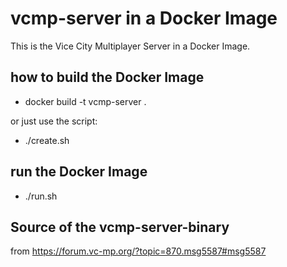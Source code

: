 # vcmp-server in a Docker Image
This is the Vice City Multiplayer Server in a Docker Image. 

## how to build the Docker Image
* docker build -t vcmp-server .

or just use the script:

* ./create.sh

## run the Docker Image
* ./run.sh


## Source of the vcmp-server-binary
from https://forum.vc-mp.org/?topic=870.msg5587#msg5587

